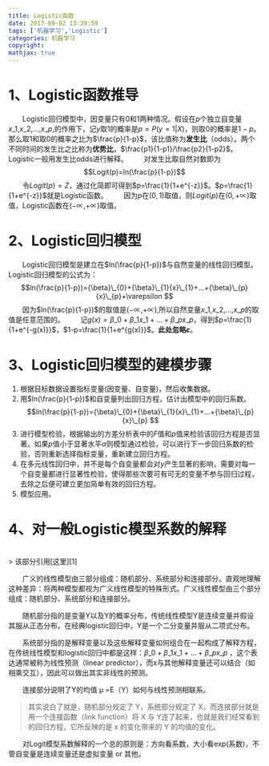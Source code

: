 ```yaml
---
title: Logistic函数
date: 2017-09-02 13:39:59
tags: ['机器学习','Logistic']
categories: 机器学习
copyright:
mathjax: true
---
```



# 1、Logistic函数推导

<!--more-->

&emsp;&emsp;Logistic回归模型中，因变量只有0和1两种情况。假设在$p$个独立自变量${x}\_{1}$,${x}\_{2}$,...,${x}\_{p}$,的作用下，记$y$取1的概率是$p=P(y=1|X)$，则取0的概率是$1-p$。那么取1和取0的概率之比为$\frac{p}{1-p}$，该比值称为**发生比**（odds）。两个不同时间的发生比之比称为**优势比**，$\frac{p1}{1-p1}/\frac{p2}{1-p2}$。Logistic一般用发生比odds进行解释。
&emsp;&emsp;对发生比取自然对数即为$$Logit(p)=ln(\frac{p}{1-p})$$
&emsp;&emsp;令$Logit(p)=Z$，通过化简即可得到$p=\frac{1}{1+e^{-z}}$。$p=\frac{1}{1+e^{-z}}$就是Logistic函数。
&emsp;&emsp;因为$p$在$(0,1)$取值，则$Logit(p)$在$(0,+\propto)$取值，Logistic函数在$(-\propto,+\propto)$取值。
# 2、Logistic回归模型
&emsp;&emsp;Logistic回归模型是建立在$ln(\frac{p}{1-p})$与自然变量的线性回归模型。Logistic回归模型的公式为：$$ln(\frac{p}{1-p})={\beta}\_{0}+{\beta}\_{1}{x}\_{1}+...+{\beta}\_{p}{x}\_{p}+\varepsilon $$
&emsp;&emsp;因为$ln(\frac{p}{1-p})$的取值是$(-\propto,+\propto)$,所以自然变量${x}\_{1}$,${x}\_{2}$,...,${x}\_{p}$的取值是任意范围的。
&emsp;&emsp;记$g(x)={\beta}\_{0}+{\beta}\_{1}{x}\_{1}+...+{\beta}\_{p}{x}\_{p}$，得到$p=\frac{1}{1+e^{-g(x)}}$，$1-p=\frac{1}{1+e^{g(x)}}$。**此处忽略$\varepsilon$**。
# 3、Logistic回归模型的建模步骤

 1. 根据目标数据设置指标变量(因变量、自变量)，然后收集数据。
 2. 用$ln(\frac{p}{1-p})$和自变量列出回归方程，估计出模型中的回归系数。$$ln(\frac{p}{1-p})={\beta}\_{0}+{\beta}\_{1}{x}\_{1}+...+{\beta}\_{p}{x}\_{p} $$
 3. 进行模型检验，根据输出的方差分析表中的$F$值和$p$值来检验该回归方程是否显著。如果$p$值小于显著水平$\alpha$则模型通过检验，可以进行下一步回归系数的检验，否则重新选择指标变量，重新建立回归方程。
 4. 在多元线性回归中，并不是每个自变量都会对$y$产生显著的影响，需要对每一个自变量都进行显著性检验，使得那些次要可有可无的变量不参与回归过程，去除之后便可建立更加简单有效的回归方程。
 5. 模型应用。

# 4、对一般Logistic模型系数的解释

<br/>
> 该部分引用[这里][1]

&emsp;&emsp;广义的线性模型由三部分组成：随机部分、系统部分和连接部分。直观地理解这种差异：将两种模型都视为广义线性模型的特殊形式。广义线性模型由三个部分组成：随机部分、系统部分和连接部分。

&emsp;&emsp;随机部分指的是变量Y以及Y的概率分布，传统线性模型Y是连续变量并假设其服从正态分布。在经典logistic回归中，Y是一个二分变量并服从二项式分布。

&emsp;&emsp;系统部分指的是解释变量以及这些解释变量如何组合在一起构成了解释方程，在传统线性模型和logistic回归中都是这样：${\beta}\_{0}+{\beta}\_{1}{x}\_{1}+...+{\beta}\_{p}{x}\_{p}$ ，这个表达通常被称为线性预测（linear predictor），而x与其他解释变量还可以结合（如相乘交互），因此可以做出其实非线性的预测。

&emsp;&emsp;连接部分说明了Y的均值 μ =E（Y）如何与线性预测相联系。

> 其实说白了就是，随机部分规定了 Y，系统部分规定了 X，而连接部分就是用一个连接函数（link function）将 X 与 Y连了起来，也就是我们经常看到的回归方程，它所反映的是 x 的变化带来的 Y 的均值的变化。


&emsp;&emsp;对Logit模型系数解释的一个总的原则是：方向看系数，大小看exp(系数)，不管自变量是连续变量还是虚拟变量 or 其他。


  [1]: http://www.jianshu.com/p/89c6e5ebea34?winzoom=1